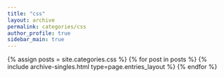 ```yaml
---
title: "css"
layout: archive
permalink: categories/css
author_profile: true
sidebar_main: true
---
```

{% assign posts = site.categories.css %}
{% for post in posts %} {% include archive-singles.html type=page.entries_layout %} {% endfor %}